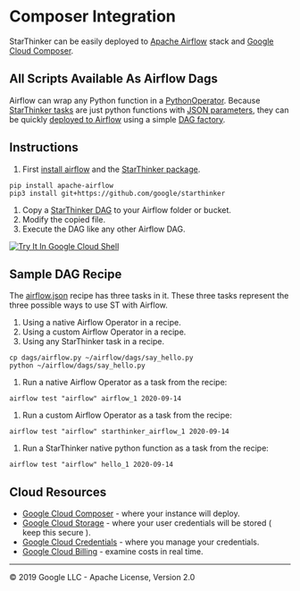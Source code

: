 # Composer Integration

StarThinker can be easily deployed to [Apache Airflow](https://airflow.apache.org/) stack and [Google Cloud Composer](https://cloud.google.com/composer/).

## All Scripts Available As Airflow Dags

Airflow can wrap any Python function in a [PythonOperator](https://airflow.apache.org/howto/operator/python.html).  Because
[StarThinker tasks](../starthinker/task/) are just python functions with [JSON parameters](../scripts/), they can be quickly
[deployed to Airflow](../starthinker_airflow/operators/) using a simple [DAG factory](../starthinker_airflow/factory.py).

## Instructions

1. First [install airflow](https://airflow.apache.org/docs/stable/start.html) and the [StarThinker package](deploy_package.md).

```
pip install apache-airflow
pip3 install git+https://github.com/google/starthinker
```

1. Copy a [StarThinker DAG](../dags/) to your Airflow folder or bucket.
1. Modify the copied file.
1. Execute the DAG like any other Airflow DAG.

[![Try It In Google Cloud Shell](http://gstatic.com/cloudssh/images/open-btn.svg)](https://console.cloud.google.com/cloudshell/editor?cloudshell_git_repo=https%3A%2F%2Fgithub.com%2Fgoogle%2Fstarthinker&cloudshell_tutorial=tutorials/deploy_enterprise.md)

## Sample DAG Recipe

The [airflow.json](../scripts/airflow.json) recipe has three tasks in it.
These three tasks represent the three possible ways to use ST with Airflow.
1. Using a native Airflow Operator in a recipe.
1. Using a custom Airflow Operator in a recipe.
1. Using any StarThinker task in a recipe.

```
cp dags/airflow.py ~/airflow/dags/say_hello.py
python ~/airflow/dags/say_hello.py
```

1. Run a native Airflow Operator as a task from the recipe:
```
airflow test "airflow" airflow_1 2020-09-14
```

1. Run a custom Airflow Operator as a task from the recipe:
```
airflow test "airflow" starthinker_airflow_1 2020-09-14
```

1. Run a StarThinker native python function as a task from the recipe:
```
airflow test "airflow" hello_1 2020-09-14
```

## Cloud Resources

  - [Google Cloud Composer](https://console.cloud.google.com/composer) - where your instance will deploy.
  - [Google Cloud Storage](https://console.cloud.google.com/storage/browser) - where your user credentials will be stored ( keep this secure ).
  - [Google Cloud Credentials](https://console.cloud.google.com/apis/credentials) - where you manage your credentials.
  - [Google Cloud Billing](https://console.cloud.google.com/billing/linkedaccount) - examine costs in real time.

---
&copy; 2019 Google LLC - Apache License, Version 2.0
